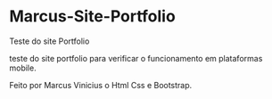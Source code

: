 # Marcus-Site-Portfolio
Teste do site  Portfolio



teste do site portfolio para verificar o funcionamento em plataformas mobile.


Feito por Marcus Vinicius o Html Css e Bootstrap.
